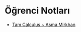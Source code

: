 # Öğrenci Notları

<!--Index-->

- [Tam Calculus ~ Asma Mirkhan](./%C3%96%C4%9Frenci%20Notlar%C4%B1/Tam%20Calculus%20~%20Asma%20Mirkhan.pdf)

<!--Index-->
